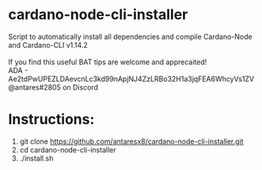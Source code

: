 # cardano-node-cli-installer
Script to automatically install all dependencies and compile Cardano-Node and Cardano-CLI v1.14.2 <br />
<br />
If you find this useful BAT tips are welcome and apprecaited!<br />
ADA - Ae2tdPwUPEZLDAevcnLc3kd99nApjNJ4ZzLRBo32H1a3jqFEA6WhcyVs1ZV <br />
@antares#2805 on Discord


# Instructions:
1. git clone https://github.com/antaresx8/cardano-node-cli-installer.git
2. cd cardano-node-cli-installer
3. ./install.sh
